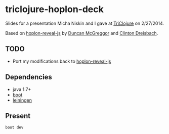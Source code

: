 # triclojure-hoplon-deck

Slides for a presentation Micha Niskin and I gave at
[TriClojure](http://www.meetup.com/TriClojure/events/165767582/) on
2/27/2014.

Based on [hoplon-reveal-js][1] by
[Duncan McGreggor](https://github.com/oubiwann) and
[Clinton Dreisbach](https://github.com/cndreisbach).

## TODO

* Port my modifications back to [hoplon-reveal-js][1]

## Dependencies

- java 1.7+
- [boot][2]
- [leiningen][3]

## Present

    boot dev

[1]: https://github.com/oubiwann/hoplon-reveal-js
[2]: https://github.com/tailrecursion/boot
[3]: https://github.com/technomancy/leiningen
